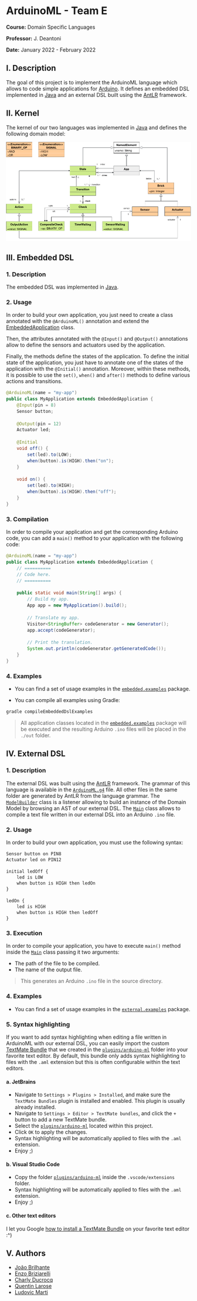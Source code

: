 # ArduinoML - Team E

**Course:** Domain Specific Languages

**Professor:** J. Deantoni

**Date:** January 2022 - February 2022

## I. Description

The goal of this project is to implement the ArduinoML language which allows to code simple applications for [Arduino](https://www.arduino.cc/).
It defines an embedded DSL implemented in [Java](https://www.java.com/fr/) and an external DSL built using the [AntLR](https://www.antlr.org/) framework.

## II. Kernel

The kernel of our two languages was implemented in [Java](https://www.java.com/fr/) and defines the following domain model:

![UML Domain Model](./uml/domain-model.png)

## III. Embedded DSL

### 1. Description

The embedded DSL was implemented in [Java](https://www.java.com/fr/).

### 2. Usage

In order to build your own application, you just need to create a class annotated with the `@ArduinoML()` annotation and extend the [EmbeddedApplication](./src/main/java/embedded/builders/EmbeddedApplication.java) class.

Then, the attributes annotated with the `@Input()` and `@Output()` annotations allow to define the sensors and actuators used by the application.

Finally, the methods define the states of the application. 
To define the initial state of the application, you just have to annotate one of the states of the application with the `@Initial()` annotation.
Moreover, within these methods, it is possible to use the `set()`, `when()` and `after()` methods to define various actions and transitions.

```java
@ArduinoML(name = "my-app")
public class MyApplication extends EmbeddedApplication {
    @Input(pin = 8)
    Sensor button;

    @Output(pin = 12)
    Actuator led;

    @Initial
    void off() {
        set(led).to(LOW);
        when(button).is(HIGH).then("on");
    }

    void on() {
        set(led).to(HIGH);
        when(button).is(HIGH).then("off");
    }
}
```

### 3. Compilation

In order to compile your application and get the corresponding Arduino code, you can add a `main()` method to your application with the following code:

```java
@ArduinoML(name = "my-app")
public class MyApplication extends EmbeddedApplication {
    // ==========
    // Code here.
    // ==========
    
    public static void main(String[] args) {
        // Build my app.
        App app = new MyApplication().build();

        // Translate my app.
        Visitor<StringBuffer> codeGenerator = new Generator();
        app.accept(codeGenerator);

        // Print the translation.
        System.out.println(codeGenerator.getGeneratedCode());
    }
} 
```

### 4. Examples

- You can find a set of usage examples in the [`embedded.examples`](src/main/java/embedded/examples) package.

- You can compile all examples using Gradle:

```sh 
gradle compileEmbeddedDslExamples
```

> All application classes located in the [`embedded.examples`](src/main/java/embedded/examples) package will be executed and the resulting Arduino `.ino` files will be placed in the `./out` folder.

## IV. External DSL

### 1. Description

The external DSL was built using the [AntLR](https://www.antlr.org/) framework.
The grammar of this language is available in the [`ArduinoML.g4`](src/main/java/external/antlr/ArduinoML.g4) file.
All other files in the same folder are generated by AntLR from the language grammar.
The [`ModelBuilder`](src/main/java/external/arduinoML/builder/ModelBuilder.java) class is a listener allowing to build an instance of the Domain Model by browsing an AST of our external DSL.
The [`Main`](src/main/java/external/Main.java) class allows to compile a text file written in our external DSL into an Arduino `.ino` file.

### 2. Usage

In order to build your own application, you must use the following syntax:

```
Sensor button on PIN8
Actuator led on PIN12

initial ledOff {
    led is LOW
    when button is HIGH then ledOn
}

ledOn {
    led is HIGH
    when button is HIGH then ledOff
}
```

### 3. Execution

In order to compile your application, you have to execute `main()` method inside the [`Main`](src/main/java/external/Main.java) class passing it two arguments:

- The path of the file to be compiled.
- The name of the output file.

> This generates an Arduino `.ino` file in the source directory.  

### 4. Examples

- You can find a set of usage examples in the [`external.examples`](src/main/java/external/examples) package.

### 5. Syntax highlighting

If you want to add syntax highlighting when editing a file written in ArduinoML with our external DSL, you can easily import the custom [TextMate Bundle](https://macromates.com/manual/en/bundles) that we created in the [`plugins/arduino-ml`](plugins/arduino-ml) folder into your favorite text editor.
By default, this bundle only adds syntax highlighting to files with the `.aml` extension but this is often configurable within the text editors.

#### a. JetBrains

- Navigate to `Settings > Plugins > Installed`, and make sure the `TextMate Bundles` plugin is installed and enabled. This plugin is usually already installed.
- Navigate to `Settings > Editor > TextMate bundles`, and click the `+` button to add a new TextMate bundle.
- Select the [`plugins/arduino-ml`](plugins/arduino-ml) located within this project.
- Click `OK` to apply the changes.
- Syntax highlighting will be automatically applied to files with the `.aml` extension.
- Enjoy ;)

#### b. Visual Studio Code

- Copy the folder [`plugins/arduino-ml`](plugins/arduino-ml) inside the `.vscode/extensions` folder.
- Syntax highlighting will be automatically applied to files with the `.aml` extension.
- Enjoy ;)

#### c. Other text editors

I let you Google [how to install a TextMate Bundle](https://www.youtube.com/watch?v=dQw4w9WgXcQ) on your favorite text editor :^)

## V. Authors

- [João Brilhante](https://github.com/JoaoBrlt)
- [Enzo Briziarelli](https://github.com/enbriziare)
- [Charly Ducrocq](https://github.com/CharlyDucrocq)
- [Quentin Larose](https://github.com/QuentinLarose)
- [Ludovic Marti](https://github.com/LudovicMarti)
